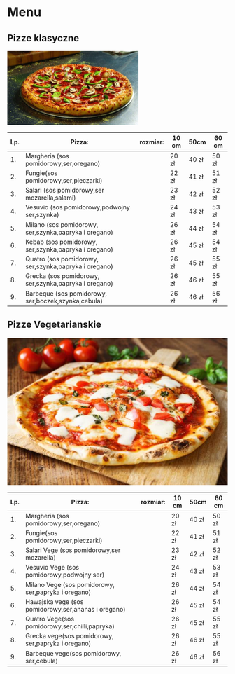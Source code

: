 # Menu

## Pizze klasyczne
<img src="img/1074146-pizza.jpg" width=300>

|Lp.| Pizza:                                                | rozmiar: | 10 cm | 50cm | 60 cm|
|---|-------------------------------------------------------|----------|-------|------|------|
|1. | Margheria (sos pomidorowy,ser,oregano)                |          |20 zł  | 40 zł| 50 zł|
|2. | Fungie(sos pomidorowy,ser,pieczarki)                  |          |22 zł  | 41 zł| 51 zł|
|3. | Salari (sos pomidorowy,ser mozarella,salami)          |          |23 zł  | 42 zł| 52 zł|
|4. | Vesuvio (sos pomidorowy,podwojny ser,szynka)          |          |24 zł  | 43 zł| 53 zł|
|5. | Milano (sos pomidorowy, ser,szynka,papryka i oregano) |          |26 zł  | 44 zł| 54 zł|
|6. | Kebab (sos pomidorowy, ser,szynka,papryka i oregano)  |          |26 zł  | 45 zł| 54 zł|
|7. | Quatro (sos pomidorowy, ser,szynka,papryka i oregano) |          |26 zł  | 45 zł| 55 zł|
|8. | Grecka (sos pomidorowy, ser,szynka,papryka i oregano) |          |26 zł  | 46 zł| 55 zł|
|9. | Barbeque (sos pomidorowy, ser,boczek,szynka,cebula)   |          |26 zł  | 46 zł| 56 zł|

## Pizze Vegetarianskie
<img src="img/istockphoto-1278998606-612x612.jpg">

|Lp.| Pizza:                                                | rozmiar: | 10 cm | 50cm | 60 cm|
|---|-------------------------------------------------------|----------|-------|------|------|
|1. | Margheria (sos pomidorowy,ser,oregano)                |          |20 zł  | 40 zł| 50 zł|
|2. | Fungie(sos pomidorowy,ser,pieczarki)                  |          |22 zł  | 41 zł| 51 zł|
|3. | Salari Vege (sos pomidorowy,ser mozarella)            |          |23 zł  | 42 zł| 52 zł|
|4. | Vesuvio Vege (sos pomidorowy,podwojny ser)            |          |24 zł  | 43 zł| 53 zł|
|5. | Milano Vege (sos pomidorowy, ser,papryka i oregano)   |          |26 zł  | 44 zł| 54 zł|
|6. | Hawajska vege (sos pomidorowy,ser,ananas i oregano)   |          |26 zł  | 45 zł| 54 zł|
|7. | Quatro Vege(sos pomidorowy,ser,chilli,papryka)        |          |26 zł  | 45 zł| 55 zł|
|8. | Grecka vege(sos pomidorowy, ser,papryka i oregano)    |          |26 zł  | 46 zł| 55 zł|
|9. | Barbeque vege(sos pomidorowy, ser,cebula)             |          |26 zł  | 46 zł| 56 zł|
